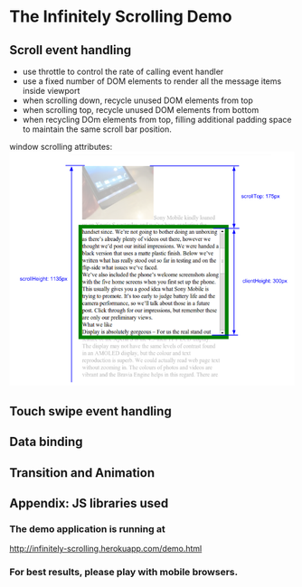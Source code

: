 # The Infinitely Scrolling Demo


## Scroll event handling
- use throttle to control the rate of calling event handler
- use a fixed number of DOM elements to render all the message items inside viewport
- when scrolling down, recycle unused DOM elements from top
- when scrolling top, recycle unused DOM elements from bottom
- when recycling DOm elements from top, filling additional padding space to maintain the same scroll bar position.

window scrolling attributes:
![alt text](https://raw.githubusercontent.com/graceguo/infinitely-scrolling/master/images/scrollTop_illustration.png)

## Touch swipe event handling

## Data binding

## Transition and Animation

## Appendix: JS libraries used


### The demo application is running at 
http://infinitely-scrolling.herokuapp.com/demo.html

### For best results, please play with mobile browsers.
